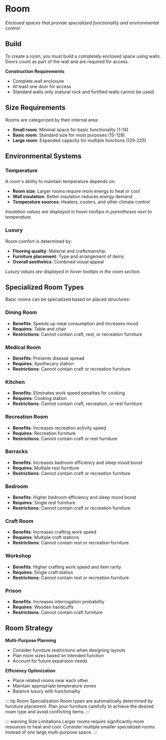 # Room

*Enclosed spaces that provide specialized functionality and environmental control*

## Build

To create a room, you must build a completely enclosed space using walls. Doors count as part of the wall and are required for access.

**Construction Requirements**
- Complete wall enclosure
- At least one door for access
- Standard walls only (natural rock and fortified walls cannot be used)

## Size Requirements

Rooms are categorized by their internal area:

- **Small room**: Minimal space for basic functionality (1-14)
- **Basic room**: Standard size for most purposes (15-128)
- **Large room**: Expanded capacity for multiple functions (129-225)

## Environmental Systems

### Temperature

A room's ability to maintain temperature depends on:
- **Room size**: Larger rooms require more energy to heat or cool
- **Wall insulation**: Better insulation reduces energy demand
- **Temperature sources**: Heaters, coolers, and other climate control

*Insulation values are displayed in hover tooltips in parentheses next to temperature.*

### Luxury

Room comfort is determined by:
- **Flooring quality**: Material and craftsmanship
- **Furniture placement**: Type and arrangement of items
- **Overall aesthetics**: Combined visual appeal

*Luxury values are displayed in hover tooltips in the room section.*

## Specialized Room Types

Basic rooms can be specialized based on placed structures:

### Dining Room
- **Benefits**: Speeds up meal consumption and increases mood
- **Requires**: Table and chair
- **Restrictions**: Cannot contain craft, rest, or recreation furniture

### Medical Room
- **Benefits**: Prevents disease spread
- **Requires**: Apothecary station
- **Restrictions**: Cannot contain craft or recreation furniture

### Kitchen
- **Benefits**: Eliminates work speed penalties for cooking
- **Requires**: Cooking station
- **Restrictions**: Cannot contain craft, recreation, or rest furniture

### Recreation Room
- **Benefits**: Increases recreation activity speed
- **Requires**: Recreation furniture
- **Restrictions**: Cannot contain craft or rest furniture

### Barracks
- **Benefits**: Increases bedroom efficiency and sleep mood boost
- **Requires**: Multiple rest furniture
- **Restrictions**: Cannot contain craft or recreation furniture

### Bedroom
- **Benefits**: Higher bedroom efficiency and sleep mood boost
- **Requires**: Single rest furniture
- **Restrictions**: Cannot contain craft or recreation furniture

### Craft Room
- **Benefits**: Increases crafting work speed
- **Requires**: Multiple craft stations
- **Restrictions**: Cannot contain rest or recreation furniture

### Workshop
- **Benefits**: Higher crafting work speed and item rarity
- **Requires**: Single craft station
- **Restrictions**: Cannot contain rest or recreation furniture

### Prison
- **Benefits**: Increases interrogation probability
- **Requires**: Wooden handcuffs
- **Restrictions**: Cannot contain craft furniture

## Room Strategy

**Multi-Purpose Planning**
- Consider furniture restrictions when designing layouts
- Plan room sizes based on intended function
- Account for future expansion needs

**Efficiency Optimization**
- Place related rooms near each other
- Maintain appropriate temperature zones
- Balance luxury with functionality

::: tip Room Specialization
Room types are automatically determined by furniture placement. 
Plan your furniture carefully to achieve the desired room type and avoid conflicting items.
:::

::: warning Size Limitations
Larger rooms require significantly more resources to heat and cool. 
Consider multiple smaller specialized rooms instead of one large multi-purpose space.
:::